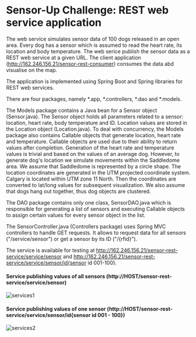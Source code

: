 Sensor-Up Challenge: REST web service application
================
The web service simulates sensor data of 100 dogs released in an open area. Every dog has a sensor which is assumed to read the heart rate, its location and body temperature. The web serice publish the sensor data as a REST web service at a given URL. The client application (http://162.246.156.21/sensor-rest-consumer) consumes the data abd visualise on the map.

The application is implemented using Spring Boot and Spring libraries for REST web services. 

There are four packages, namely *.app, *.controllers, *.dao and *.models.

The Models package contains a Java bean for a Sensor object (Sensor.java). The Sensor object holds all parameters related to a sensor: location, heart rate, body temperature and ID. Location values are stored in the Location object (Location.java).
To deal with concurrency, the Models package also contains Callable objects that generate location, heart rate and temperature. Callable objects are used due to their ability to return values after completion.
Generation of the heart rate and temperature values is trivial and based on the values of an average dog. However, to generate dog's location we simulate movements within the Saddledome area. We assume that Saddledome is represented by a circle shape. The location coordinates are generated in the UTM projected coordinate system. Calgary is located within UTM zone 11 North. Then the coordinates are converted to lat/long values for subsequent visualization. We also assume that dogs hang out together, thus dog objects are clustered.

The DAO package contains only one class, SensorDAO.java which is responsible for generating a list of sensors and executing Callable objects to assign certain values for every sensor object in the list.

The SensorController.java (Controllers package) uses Spring MVC controllers to handle GET requests. It allows to request data for all sensors ("/service/sensor") or get a sensor by its ID ("/{rfid}").

The service is available for testing at http://162.246.156.21/sensor-rest-service/service/sensor and http://162.246.156.21/sensor-rest-service/service/sensor/id{sensor id 001-100}.

#### Service publishing values of all sensors (http://HOST/sensor-rest-service/service/sensor)
![services1](https://cloud.githubusercontent.com/assets/7506777/7259422/71b3cae4-e820-11e4-9137-a9fbc6cd6da0.png)

#### Service publishing values of one sensor (http://HOST/sensor-rest-service/service/sensor/id{sensor id 001 - 100})
![services2](https://cloud.githubusercontent.com/assets/7506777/7259423/71cb755e-e820-11e4-9246-a0a208b31577.png)


